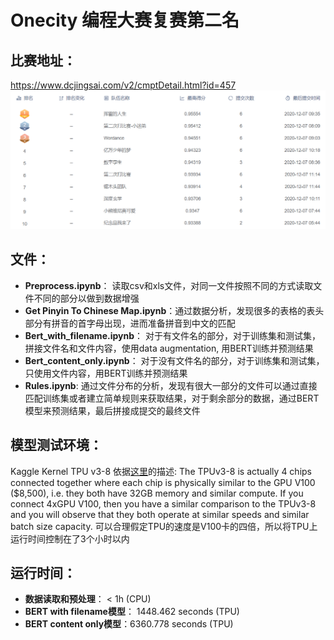 # Onecity 编程大赛复赛第二名

## 比赛地址：
https://www.dcjingsai.com/v2/cmptDetail.html?id=457
![LB](./LB.png)

## 文件：
- **Preprocess.ipynb**： 读取csv和xls文件，对同一文件按照不同的方式读取文件不同的部分以做到数据增强
- **Get Pinyin To Chinese Map.ipynb**：通过数据分析，发现很多的表格的表头部分有拼音的首字母出现，进而准备拼音到中文的匹配
- **Bert_with_filename.ipynb**： 对于有文件名的部分，对于训练集和测试集， 拼接文件名和文件内容，使用data augmentation, 用BERT训练并预测结果
- **Bert_content_only.ipynb**： 对于没有文件名的部分，对于训练集和测试集， 只使用文件内容，用BERT训练并预测结果
- **Rules.ipynb**: 通过文件分布的分析，发现有很大一部分的文件可以通过直接匹配训练集或者建立简单规则来获取结果，对于剩余部分的数据，通过BERT模型来预测结果，最后拼接成提交的最终文件

## 模型测试环境：
Kaggle Kernel TPU v3-8
依据[这里](https://www.kaggle.com/c/flower-classification-with-tpus/discussion/131158)的描述: The TPUv3-8 is actually 4 chips connected together where each chip is physically similar to the GPU V100 ($8,500), i.e. they both have 32GB memory and similar compute. If you connect 4xGPU V100, then you have a similar comparison to the TPUv3-8 and you will observe that they both operate at similar speeds and similar batch size capacity.
可以合理假定TPU的速度是V100卡的四倍，所以将TPU上运行时间控制在了3个小时以内

## 运行时间：
- **数据读取和预处理**： < 1h (CPU)
- **BERT with filename模型**： 1448.462 seconds (TPU)
- **BERT content only模型**：6360.778 seconds (TPU)